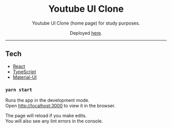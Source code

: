 <h1 align="center">
Youtube UI Clone
</h1>

<p align="center">Youtube UI Clone (home page) for study purposes.</p>
<p align="center">Deployed <a href="youtube-clone-13092020.netlify.app">here</a>.</p>

<hr>

## Tech

- [React](https://reactjs.org/)
- [TypeScript](https://www.typescriptlang.org/)
- [Material-UI](https://material-ui.com/)

### `yarn start`

Runs the app in the development mode.<br />
Open [http://localhost:3000](http://localhost:3000) to view it in the browser.

The page will reload if you make edits.<br />
You will also see any lint errors in the console.
